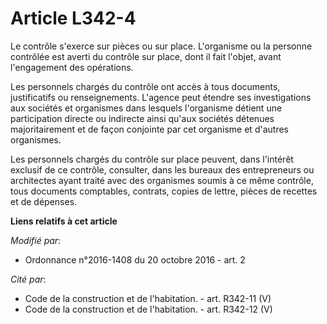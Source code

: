 # Article L342-4

Le contrôle s'exerce sur pièces ou sur place. L'organisme ou la personne contrôlée est averti du contrôle sur place, dont il
fait l'objet, avant l'engagement des opérations. 

Les personnels chargés du contrôle ont accès à tous documents, justificatifs ou renseignements. L'agence peut étendre ses
investigations aux sociétés et organismes dans lesquels l'organisme détient une participation directe ou indirecte ainsi
qu'aux sociétés détenues majoritairement et de façon conjointe par cet organisme et d'autres organismes. 

Les personnels chargés du contrôle sur place peuvent, dans l'intérêt exclusif de ce contrôle, consulter, dans les bureaux des
entrepreneurs ou architectes ayant traité avec des organismes soumis à ce même contrôle, tous documents comptables, contrats,
copies de lettre, pièces de recettes et de dépenses.

**Liens relatifs à cet article**

_Modifié par_:

  - Ordonnance n°2016-1408 du 20 octobre 2016 - art. 2

_Cité par_:

  - Code de la construction et de l'habitation. - art. R342-11 (V)
  - Code de la construction et de l'habitation. - art. R342-12 (V)
